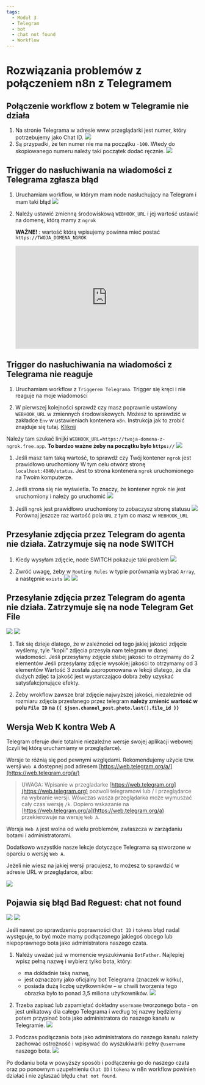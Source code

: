 ```yaml
---
tags:
  - Moduł 3
  - Telegram
  - bot
  - chat not found
  - Workflow
---
```


# **Rozwiązania problemów z połączeniem n8n z Telegramem**

## **Połączenie workflow z botem w Telegramie nie działa**

1. Na stronie Telegrama w adresie www przeglądarki jest numer, który potrzebujemy jako Chat ID.
   ![](assets/workflows__telegram_1.png)
1. Są przypadki, że ten numer nie ma na początku `-100`. Wtedy do skopiowanego numeru należy taki początek dodać ręcznie.
   ![](assets/workflows__telegram_2.png)

## **Trigger do nasłuchiwania na wiadomości z Telegrama zgłasza błąd**

1. Uruchamiam workflow, w którym mam node nasłuchujący na Telegram i mam taki błąd
   ![](assets/workflow__telegram__webhook.png)

1. Należy ustawić zmienną środowiskową `WEBHOOK_URL` i jej wartość ustawić na domenę, którą mamy z `ngrok`

   **WAŻNE!** : wartość którą wpisujemy powinna mieć postać `https://TWOJA_DOMENA_NGROK`
   <div style="position: relative; padding-bottom: 56.25%; height: 0;"><iframe src="https://www.loom.com/embed/b0fb4aa94f90493da164214e88ee1c07?sid=e86d29a8-2a97-4b11-840f-2bea0575d1a5" frameborder="0" webkitallowfullscreen mozallowfullscreen allowfullscreen style="position: absolute; top: 0; left: 0; width: 100%; height: 100%;"></iframe></div>

## **Trigger do nasłuchiwania na wiadomości z Telegrama nie reaguje**
1. Uruchamiam workflow z `Triggerem Telegrama`. Trigger się kręci i nie reaguje na moje wiadomości

1. W pierwszej kolejności sprawdź czy masz poprawnie ustawiony `WEBHOOK_URL` w zmiennych środowiskowych. Możesz to sprawdzić w zakładce `Env` w ustawieniach kontenera `n8n`. Instrukcja jak to zrobić znajduje się tutaj. [Kliknij](../02_docker_desktop/#jak-sprawdzic-ustawienia-kontenera-docker-desktop)

Należy tam szukać linijki `WEBHOOK_URL=https://twoja-domena-z-ngrok.free.app`. **To bardzo ważne żeby na początku było `https://`**
   ![](assets/problems__telegram__webhook_1.png)

1. Jeśli masz tam taką wartość, to sprawdź czy Twój kontener `ngrok` jest prawidłowo uruchomiony
W tym celu otwórz stronę `localhost:4040/status`. Jest to strona kontenera `ngrok` uruchomionego na Twoim komputerze.


1. Jeśli strona się nie wyświetla. To znaczy, że kontener ngrok nie jest uruchomiony i należy go uruchomić
   ![](assets/problems__telegram__webhook_2.png)

1. Jeśli `ngrok` jest prawidłowo uruchomiony to zobaczysz stronę statusu
   ![](assets/problems__telegram__webhook_3.png)
   Porównaj jeszcze raz wartość pola `URL` z tym co masz w `WEBHOOK_URL`

## **Przesyłanie zdjęcia przez Telegram do agenta nie działa. Zatrzymuje się na node SWITCH**

1. Kiedy wysyłam zdjęcie, node SWITCH pokazuje taki problem
   ![](assets/workflow__telegram__photo_1.png)

1. Zwróć uwagę, żeby w `Routing Rules` w typie porównania wybrać `Array`, a następnie `exists`
   ![](assets/workflow__telegram__photo_2.png)
   ![](assets/workflow__telegram__photo_3.png)

## **Przesyłanie zdjęcia przez Telegram do agenta nie działa. Zatrzymuje się na node Telegram Get File**
   ![](assets/problems__telegram__photo_1.png)
   ![](assets/problems__telegram__photo_2.png)

1. Tak się dzieje dlatego, że w zależności od tego jakiej jakości zdjęcie wyślemy, tyle "kopii" zdjęcia przesyła nam telegram w danej wiadomości.
Jeśli przesyłamy zdjęcie słabej jakości to otrzymamy do 2 elementów
Jeśli przesyłamy zdjęcie wysokiej jakości to otrzymamy od 3 elementów
Wartość 3 została zaproponowana w lekcji dlatego, że dla dużych zdjęć ta jakość jest wystarczająco dobra żeby uzyskać satysfakcjonujące efekty.

1. Żeby wrokflow zawsze brał zdjęcie najwyższej jakości, niezależnie od rozmiaru zdjęcia przesłanego przez telegram
**należy zmienić wartość w polu `File ID` na `{{ $json.channel_post.photo.last().file_id }}`**

## **Wersja Web K kontra Web A**

Telegram oferuje dwie totalnie niezależne wersje swojej aplikacji webowej (czyli tej którą uruchamiamy w przeglądarce).

Wersje te różnią się pod pewnymi względami. Rekomendujemy użycie tzw. wersji `Web A` dostępnej pod adresem [https://web.telegram.org/a/](https://web.telegram.org/a/)

> UWAGA: Wpisanie w przegladarke [https://web.telegram.org](https://web.telegram.org) pozwoli telegramowi lub / i przeglądarce na wybranie wersji. Wówczas wasza przeglądarka może wymuszać cały czas wersję `/k`. Dopiero wskazanie na [https://web.telegram.org/a](https://web.telegram.org/a) przekierowuje na wersję `Web A`.

Wersja `Web A` jest wolna od wielu problemów, zwłaszcza w zarządaniu botami i administratorami.

Dodatkowo wszystkie nasze lekcje dotyczące Telegrama są stworzone w oparciu o wersję `Web A`.

Jeżeli nie wiesz na jakiej wersji pracujesz, to możesz to sprawdzić w adresie URL w przeglądarce, albo:

![](assets/problems__telegram__wersja_web_a.png)

## **Pojawia się błąd Bad Reguest: chat not found**

   ![](assets/workflow__telegram__bad_request.png)
   ![](assets/workflow__telegram__chat_not_found.png)

Jeśli nawet po sprawdzeniu poprawności `Chat ID` i `tokena` błąd nadal występuje, to być może mamy podłączonego jakiegoś obcego lub niepoprawnego bota jako administratora naszego czata.

1. Należy uważać już w momencie wyszukiwania `BotFather`. Najlepiej wpisz pełną nazwę i wybierz tylko bota, który:
      - ma dokładnie taką nazwę,
      - jest oznaczony jako oficjalny bot Telegrama (znaczek w kółku),
      - posiada dużą liczbę użytkowników – w chwili tworzenia tego obrazka było to ponad 3,5 miliona użytkowników.
![](assets/workflow__telegram__botfather.png)

1. Trzeba zapisać lub zapamiętać dokładny `username` tworzonego bota - on jest unikatowy dla całego Telegrama i według tej nazwy będziemy potem przypinać bota jako administratora do naszego kanału w Telegramie.
![](assets/workflow__telegram__new_bot.png)

1. Podczas podłączania bota jako administratora do naszego kanału należy zachować ostrożność i wpisywać do wyszukiwarki pełny `@username` naszego bota.
![](assets/workflow__telegram__add_admin.png)

Po dodaniu bota w powyższy sposób i podłączeniu go do naszego czata oraz po ponownym uzupełnieniu `Chat ID` i `tokena` w n8n workflow powinien działać i nie zgłaszać błędu `chat not found`.